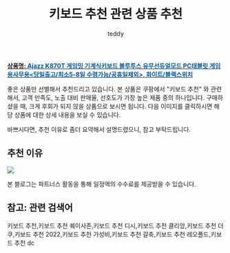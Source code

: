 ﻿---
layout: post
title:  "키보드 추천 관련 상품 추천"
author: teddy
categories: [ 가구/인테리어 ]
tags: [키보드 추천,키보드 추천 퀘이사존,키보드 추천 디시,키보드 추천 클리앙,키보드 추천 더쿠,키보드 추천 2022,키보드 추천 가성비,키보드 추천 갈축,키보드 추천 레오폴드,키보드 추천 dc]
image: https://static.coupangcdn.com/image/vendor_inventory/92ea/230a7c5c1784cb8e66f96b09651d128823fffd1874c3dae65d677abeb4c1.jpg 
description: "쿠팡에서 키보드 추천 관련 상품으로 가장 고객 선호도가 높은 제품 중 하나입니다."
---

<a href="https://link.coupang.com/re/AFFSDP?lptag=AF3256674&pageKey=4848203303&itemId=6273242798&vendorItemId=80748868902&traceid=V0-153-47e78ba17652fee1"><b>상품명: <font color='#01579B'>Ajazz K870T 게임밍 기계식키보드 블루투스 유무선듀얼모드 PC태블릿 게임용사무용<당일출고/최소5-8일 수령가능/공휴일제외>, 화이트/블랙스위치</font></b></a>

좋은 상품만 선별해서 추천드리고 있습니다.
본 상품은 쿠팡에서 "키보드 추천" 와 관련해서, 고객 만족도, 노출 대비 판매율, 선호도가 가장 높은 제품 중의 하나입니다.
구매하셨을 때, 크게 후회가 되지 않을 상품으로 보시면 됩니다. 
다음 이미지를 클릭하시면 해당 상품에 대한 상세 내용을 보실 수 있습니다.

바쁘시다면, 추천 이유로 좀더 요약해서 설명드렸으니, 참고 부탁드립니다.

## 추천 이유 

<a href="https://link.coupang.com/re/AFFSDP?lptag=AF3256674&pageKey=4848203303&itemId=6273242798&vendorItemId=80748868902&traceid=V0-153-47e78ba17652fee1"><img src="https://thumbnail7.coupangcdn.com/thumbnails/remote/q89/image/vendor_inventory/1f7e/ed538f33708cb120921ffa51f20bd26bf4153a3f36389233c09ecbd68df7.jpg"></a> 

본 블로그는 파트너스 활동을 통해 일정액의 수수료를 제공받을 수 있습니다.

## 참고: 관련 검색어    
키보드 추천,키보드 추천 퀘이사존,키보드 추천 디시,키보드 추천 클리앙,키보드 추천 더쿠,키보드 추천 2022,키보드 추천 가성비,키보드 추천 갈축,키보드 추천 레오폴드,키보드 추천 dc